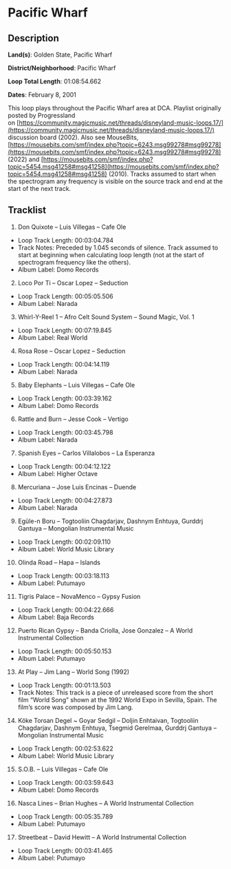 # Pacific Wharf

## Description

**Land(s)**: Golden State, Pacific Wharf

**District/Neighborhood**: Pacific Wharf

**Loop Total Length**: 01:08:54.662

**Dates**: February 8, 2001

This loop plays throughout the Pacific Wharf area at DCA. Playlist originally posted by Progressland on [https://community.magicmusic.net/threads/disneyland-music-loops.17/](https://community.magicmusic.net/threads/disneyland-music-loops.17/) discussion board (2002). Also see MouseBits, [https://mousebits.com/smf/index.php?topic=6243.msg99278#msg99278](https://mousebits.com/smf/index.php?topic=6243.msg99278#msg99278) (2022) and [https://mousebits.com/smf/index.php?topic=5454.msg41258#msg41258](https://mousebits.com/smf/index.php?topic=5454.msg41258#msg41258) (2010). Tracks assumed to start when the spectrogram any frequency is visible on the source track and end at the start of the next track.

## Tracklist

1. Don Quixote – Luis Villegas – Cafe Ole
- Loop Track Length: 00:03:04.784
- Track Notes: Preceded by 1.045 seconds of silence. Track assumed to start at beginning when calculating loop length (not at the start of spectrogram frequency like the others).
- Album Label: Domo Records

2. Loco Por Ti – Oscar Lopez – Seduction
- Loop Track Length: 00:05:05.506
- Album Label: Narada

3. Whirl-Y-Reel 1 – Afro Celt Sound System – Sound Magic, Vol. 1
- Loop Track Length: 00:07:19.845
- Album Label: Real World

4. Rosa Rose – Oscar Lopez – Seduction
- Loop Track Length: 00:04:14.119
- Album Label: Narada

5. Baby Elephants – Luis Villegas – Cafe Ole
- Loop Track Length: 00:03:39.162
- Album Label: Domo Records

6. Rattle and Burn – Jesse Cook – Vertigo
- Loop Track Length: 00:03:45.798
- Album Label: Narada

7. Spanish Eyes – Carlos Villalobos – La Esperanza
- Loop Track Length: 00:04:12.122
- Album Label: Higher Octave

8. Mercuriana – Jose Luis Encinas – Duende
- Loop Track Length: 00:04:27.873
- Album Label: Narada

9. Egüle-n Boru – Togtooliin Chagdarjav, Dashnym Enhtuya, Gurddrj Gantuya – Mongolian Instrumental Music
- Loop Track Length: 00:02:09.110
- Album Label: World Music Library

10. Olinda Road – Hapa – Islands
- Loop Track Length: 00:03:18.113
- Album Label: Putumayo

11. Tigris Palace – NovaMenco – Gypsy Fusion
- Loop Track Length: 00:04:22.666
- Album Label: Baja Records

12. Puerto Rican Gypsy – Banda Criolla, Jose Gonzalez – A World Instrumental Collection
- Loop Track Length: 00:05:50.153
- Album Label: Putumayo

13. At Play – Jim Lang – World Song (1992)
- Loop Track Length: 00:01:13.503
- Track Notes: This track is a piece of unreleased score from the short film “World Song” shown at the 1992 World Expo in Sevilla, Spain. The film’s score was composed by Jim Lang.

14. Köke Torɢan Degel ~ Goyar Sedgil – Doljin Enhtaivan, Togtooliin Chagdarjav, Dashnym Enhtuya, Tsegmid Gerelmaa, Gurddrj Gantuya – Mongolian Instrumental Music
- Loop Track Length: 00:02:53.622
- Album Label: World Music Library

15. S.O.B. – Luis Villegas – Cafe Ole
- Loop Track Length: 00:03:59.643
- Album Label: Domo Records

16. Nasca Lines – Brian Hughes – A World Instrumental Collection
- Loop Track Length: 00:05:35.789
- Album Label: Putumayo

17. Streetbeat – David Hewitt – A World Instrumental Collection
- Loop Track Length: 00:03:41.465
- Album Label: Putumayo
